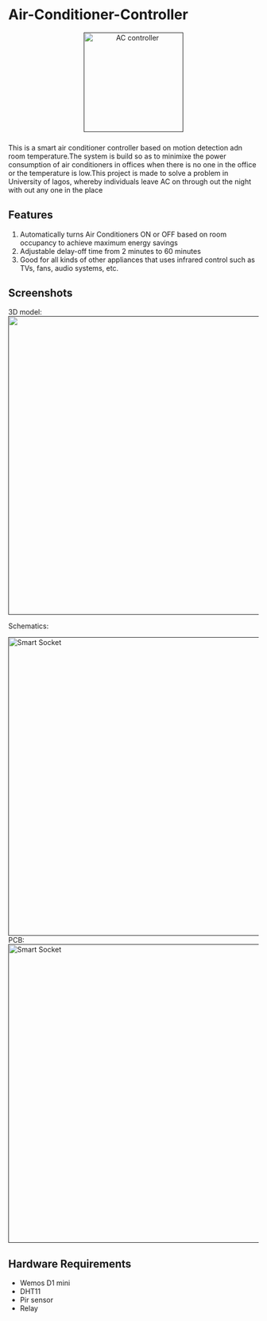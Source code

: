 # Air-Conditioner-Controller

<p align="center">
    <a href="" rel="noopener">
        <img width=200px height=200px src = "" alt="AC controller">
    </a>
</p>

<h3 align="center"></h3>



This is a smart air conditioner controller based on motion detection adn room temperature.The system is build so as to minimixe the power consumption of air conditioners in offices when there is no one in the office or the temperature is low.This project is made to solve a problem in University of lagos, whereby individuals leave AC on through out the night with out any one in the place

## Features

1. Automatically turns Air Conditioners ON or OFF based on room occupancy to achieve maximum energy savings
2. Adjustable delay-off time from 2 minutes to 60 minutes
3. Good for all kinds of other appliances that uses infrared control such as TVs, fans, audio systems, etc.






## Screenshots

3D model:
<a href="" rel="noopener">
        <img width=1000px height=600px src = "" alt="">
    </a>

Schematics:

<a href="" rel="noopener">
        <img width=1000px height=600px src = "" alt="Smart Socket">
    </a>
PCB:

<a href="" rel="noopener">
        <img width=1000px height=600px src = "" alt="Smart Socket">
    </a>



## Hardware Requirements

* Wemos D1 mini
* DHT11
* Pir sensor
* Relay
